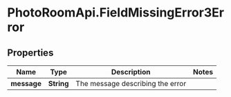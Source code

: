 # PhotoRoomApi.FieldMissingError3Error

## Properties

Name | Type | Description | Notes
------------ | ------------- | ------------- | -------------
**message** | **String** | The message describing the error | 


